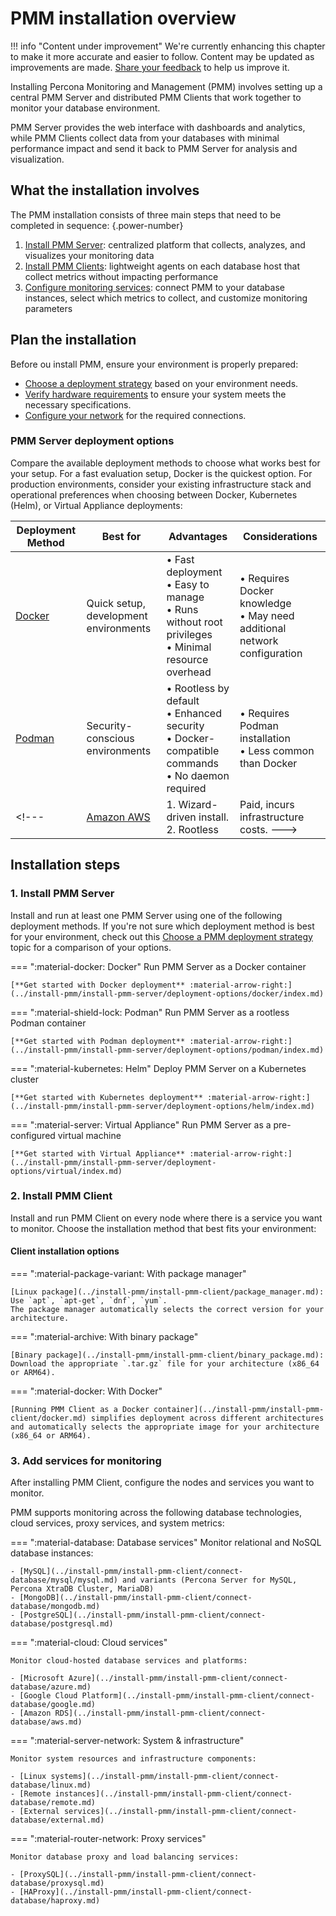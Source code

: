 # PMM installation overview

!!! info "Content under improvement"
    We're currently enhancing this chapter to make it more accurate and easier to follow. Content may be updated as improvements are made. [Share your feedback](https://docs.google.com/forms/d/1bkWACehjqlwA0AKf-qTJcXvYbOSYgze8iTPXjntqmNo/edit) to help us improve it.

Installing Percona Monitoring and Management (PMM) involves setting up a central PMM Server and distributed PMM Clients that work together to monitor your database environment. 

PMM Server provides the web interface with dashboards and analytics, while PMM Clients collect data from your databases with minimal performance impact and send it back to PMM Server for analysis and visualization.

## What the installation involves

The PMM installation consists of three main steps that need to be completed in sequence: 
{.power-number}

1. [Install PMM Server](#1-install-pmm-server): centralized platform that collects, analyzes, and visualizes your monitoring data
2. [Install PMM Clients](#2-install-pmm-client): lightweight agents on each database host that collect metrics without impacting performance
3. [Configure monitoring services](#3-add-services-for-monitoring): connect PMM to your database instances, select which metrics to collect, and customize monitoring parameters

## Plan the installation

Before ou install PMM, ensure your environment is properly prepared:

- [Choose a deployment strategy](../install-pmm/plan-pmm-installation/choose-deployment.md) based on your environment needs.
- [Verify hardware requirements](../install-pmm/plan-pmm-installation/hardware_and_system.md) to ensure your system meets the necessary specifications.
- [Configure your network](../install-pmm/plan-pmm-installation/network_and_firewall.md) for the required connections.

### PMM Server deployment options

Compare the available deployment methods to choose what works best for your setup. For a fast evaluation setup, Docker is the quickest option. For production environments, consider your existing infrastructure stack and operational preferences when choosing between Docker, Kubernetes (Helm), or Virtual Appliance deployments:

| Deployment Method | Best for | Advantages | Considerations |
|-------------------|----------|------------|----------------|
| [Docker](../install-pmm/install-pmm-server/deployment-options/docker/index.md) | Quick setup, development environments | • Fast deployment<br>• Easy to manage<br>• Runs without root privileges<br>• Minimal resource overhead | • Requires Docker knowledge<br>• May need additional network configuration |
| [Podman](../install-pmm/install-pmm-server/deployment-options/podman/index.md) | Security-conscious environments | • Rootless by default<br>• Enhanced security<br>• Docker-compatible commands<br>• No daemon required | • Requires Podman installation<br>• Less common than Docker |
<!---| [Amazon AWS](../install-pmm/install-pmm-server/deployment-options/aws/aws.md) | 1. Wizard-driven install. <br>  2. Rootless| Paid, incurs infrastructure costs. --->

## Installation steps 

### 1. Install PMM Server

Install and run at least one PMM Server using one of the following deployment methods. If you're not sure which deployment method is best for your environment, check out this [Choose a PMM deployment strategy](../install-pmm/plan-pmm-installation/choose-deployment.md) topic for a comparison of your options.

=== ":material-docker: Docker"
    Run PMM Server as a Docker container
    
    [**Get started with Docker deployment** :material-arrow-right:](../install-pmm/install-pmm-server/deployment-options/docker/index.md)

=== ":material-shield-lock: Podman"
    Run PMM Server as a rootless Podman container
    
    [**Get started with Podman deployment** :material-arrow-right:](../install-pmm/install-pmm-server/deployment-options/podman/index.md)

=== ":material-kubernetes: Helm"
    Deploy PMM Server on a Kubernetes cluster
    
    [**Get started with Kubernetes deployment** :material-arrow-right:](../install-pmm/install-pmm-server/deployment-options/helm/index.md)

=== ":material-server: Virtual Appliance"
    Run PMM Server as a pre-configured virtual machine
    
    [**Get started with Virtual Appliance** :material-arrow-right:](../install-pmm/install-pmm-server/deployment-options/virtual/index.md)

<!---=== ":material-aws: AWS Marketplace"
    Deploy PMM Server from AWS Marketplace
    
    [**Get started with AWS deployment** :material-arrow-right:](../install-pmm/install-pmm-server/deployment-options/aws/aws.md) -->

### 2. Install PMM Client

Install and run PMM Client on every node where there is a service you want to monitor. Choose the installation method that best fits your environment:

#### Client installation options

=== ":material-package-variant: With package manager"

    [Linux package](../install-pmm/install-pmm-client/package_manager.md): Use `apt`, `apt-get`, `dnf`, `yum`. 
    The package manager automatically selects the correct version for your architecture.

=== ":material-archive: With binary package"

    [Binary package](../install-pmm/install-pmm-client/binary_package.md): Download the appropriate `.tar.gz` file for your architecture (x86_64 or ARM64).

=== ":material-docker: With Docker"

    [Running PMM Client as a Docker container](../install-pmm/install-pmm-client/docker.md) simplifies deployment across different architectures and automatically selects the appropriate image for your architecture (x86_64 or ARM64).

### 3. Add services for monitoring

After installing PMM Client, configure the nodes and services you want to monitor. 

PMM supports monitoring across the following database technologies, cloud services, proxy services, and system metrics:

=== ":material-database: Database services"
    Monitor relational and NoSQL database instances:

    - [MySQL](../install-pmm/install-pmm-client/connect-database/mysql/mysql.md) and variants (Percona Server for MySQL, Percona XtraDB Cluster, MariaDB)
    - [MongoDB](../install-pmm/install-pmm-client/connect-database/mongodb.md)
    - [PostgreSQL](../install-pmm/install-pmm-client/connect-database/postgresql.md)

=== ":material-cloud: Cloud services"

    Monitor cloud-hosted database services and platforms:

    - [Microsoft Azure](../install-pmm/install-pmm-client/connect-database/azure.md)
    - [Google Cloud Platform](../install-pmm/install-pmm-client/connect-database/google.md)
    - [Amazon RDS](../install-pmm/install-pmm-client/connect-database/aws.md) 

=== ":material-server-network: System & infrastructure"

    Monitor system resources and infrastructure components:

    - [Linux systems](../install-pmm/install-pmm-client/connect-database/linux.md)
    - [Remote instances](../install-pmm/install-pmm-client/connect-database/remote.md)
    - [External services](../install-pmm/install-pmm-client/connect-database/external.md)

=== ":material-router-network: Proxy services"

    Monitor database proxy and load balancing services:

    - [ProxySQL](../install-pmm/install-pmm-client/connect-database/proxysql.md)
    - [HAProxy](../install-pmm/install-pmm-client/connect-database/haproxy.md)
